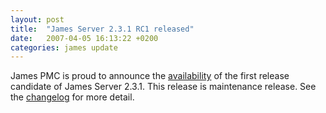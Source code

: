 ```yaml
---
layout: post
title:  "James Server 2.3.1 RC1 released"
date:   2007-04-05 16:13:22 +0200
categories: james update
---
```


James PMC is proud to announce the [availability][availability] of the first release candidate
of James Server 2.3.1. This release is maintenance release. See the [changelog][changelog] for more detail.

[availability]: http://www.apache.org/dist/james/server/rc
[changelog]: http://issues.apache.org/jira/browse/James?report=com.atlassian.jira.plugin.system.project:changelog-panel

